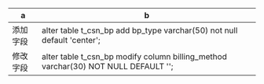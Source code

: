 | a | b |
|---|---|
|添加字段|alter table t_csn_bp add bp_type varchar(50) not null default 'center';|
|修改字段|alter table t_csn_bp modify column billing_method varchar(30) NOT NULL DEFAULT '';|
